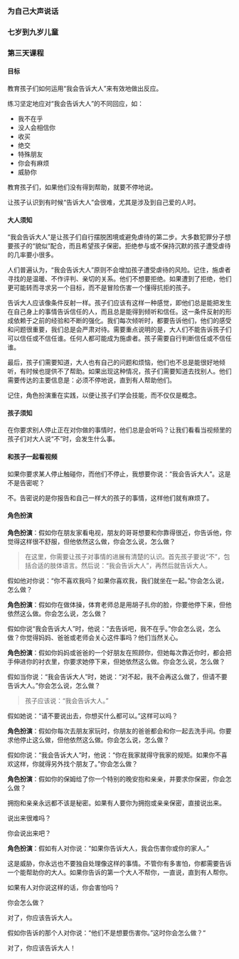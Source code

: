 ### 为自己大声说话

### 七岁到九岁儿童

### 第三天课程

#### 目标

教育孩子们如何运用“我会告诉大人”来有效地做出反应。

练习坚定地应对“我会告诉大人”的不同回应，如：

* 我不在乎
* 没人会相信你
* 收买
* 绝交
* 特殊朋友
* 你会有麻烦
* 威胁你

教育孩子们，如果他们没有得到帮助，就要不停地说。

让孩子认识到有时候“告诉大人”会很难，尤其是涉及到自己爱的人时。

#### 大人须知

“我会告诉大人”是让孩子们自行摆脱困境或避免虐待的第二步。大多数犯罪分子想要孩子的“貌似”配合，而且希望孩子保密。拒绝参与或不保持沉默的孩子遭受虐待的几率要小很多。

人们普遍认为，“我会告诉大人”原则不会增加孩子遭受虐待的风险。记住，施虐者寻找的是温暖、不作评判、亲切的关系。他们不想要拒绝。如果遭到了拒绝，他们更可能转而寻求另一个目标，而不是冒险伤害一个懂得抗拒的孩子。

告诉大人应该像条件反射一样。孩子们应该有这样一种感觉，即他们总是能把发生在自己身上的事情告诉信任的人，而且总是能得到倾听和信任。这一条件反射的形成依赖于之前的经验和不断的强化。我们每次倾听时，都要告诉他们，他们的感受和问题很重要，我们总是会严肃对待。需要重点说明的是，大人们不能告诉孩子们可以信任或不信任谁。任何人都可能成为施虐者。孩子需要自行判断信任或不信任谁。

最后，孩子们需要知道，大人也有自己的问题和烦恼，他们也不总是能很好地倾听，有时候也提供不了帮助。如果出现这种情况，孩子们需要知道去找别人。他们需要传达的主要信息是：必须不停地说，直到有人帮助他们。

记住，角色扮演重在实践，以便让孩子们学会技能，而不仅仅是概念。

#### 孩子须知

在你要求别人停止正在对你做的事情时，他们总是会听吗？让我们看看当视频里的孩子们对大人说“不”时，会发生什么事。

#### 和孩子一起看视频

如果你要求某人停止触碰你，而他们不停止，我想要你说：“我会告诉大人”。这是不是告密呢？

不。告密说的是你报告和自己一样大的孩子的事情，这样他们就有麻烦了。

#### 角色扮演

**角色扮演**：假如你在朋友家看电视，朋友的哥哥想要和你靠得很近，你告诉他，你觉得这样很不舒服，但他依然这么做，你会怎么说，怎么做？

> 在这里，你需要让孩子对事情的进展有清楚的认识。首先孩子要说“不”，包括合适的肢体语言。然后说：“我会告诉大人”，再然后就告诉大人。

假如他对你说：“你不喜欢我吗？如果你喜欢我，我们就坐在一起。”你会怎么说，怎么做？

**角色扮演**：假如你在做体操，体育老师总是用胡子扎你的脸，你要他停下来，但他依然这么做。你会怎么说，怎么做？

假如你说“我会告诉大人”时，他说：“去告诉吧，我不在乎。”你会怎么说，怎么做？你觉得妈妈、爸爸或老师会关心这件事吗？他们当然关心。

**角色扮演**：假如你妈妈或爸爸的一个好朋友在照顾你，但她每次靠近你时，都会把手伸进你的衬衣里，你要求她停下来，但她依然这么做。你会怎么说，怎么做？

假如当你说：“我会告诉大人”时，她说：“对不起，我不会再这么做了，但请不要告诉大人。”你会怎么说，怎么做？

> 孩子应该说：“我会告诉大人。”

假如她说：“请不要说出去，你想买什么都可以。”这样可以吗？

**角色扮演**：假如你每次去朋友家玩时，你朋友的爸爸都会和你一起去洗手间。你要求他停止这么做，但他依然这么做。你会怎么说，怎么做？

假如你说：“我会告诉大人”时，他说：“你在我家就得守我家的规矩。如果你不喜欢这样，你就得另外找个朋友了。”你会怎么做？

**角色扮演**：假如你的保姆给了你一个特别的晚安抱和亲亲，并要求你保密，你会怎么做？

拥抱和亲亲永远都不该是秘密。如果有人要你为拥抱或亲亲保密，直接说出来。

说出来很难吗？

你会说出来吧？

**角色扮演**：假如有人对你说：“如果你告诉大人，我会伤害你或你的家人。”

这是威胁，你永远也不要独自处理像这样的事情。不管你有多害怕，你都需要告诉一个能帮助你的大人。如果你告诉的第一个大人不帮你，一直说，直到有人帮你。

如果有人对你说这样的话，你会害怕吗？

你会怎么做？

对了，你应该告诉大人。

假如你告诉的那个人对你说：“他们不是想要伤害你。”这时你会怎么做？“

对了，你应该告诉大人！




